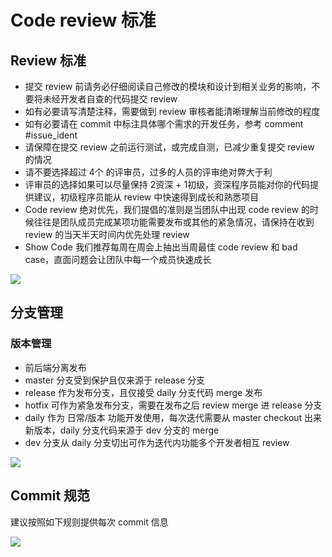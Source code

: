 # Code review 标准

## Review 标准
* 提交 review 前请务必仔细阅读自己修改的模块和设计到相关业务的影响，不要将未经开发者自查的代码提交 review
* 如有必要请写清楚注释，需要做到 review 审核者能清晰理解当前修改的程度
* 如有必要请在 commit 中标注具体哪个需求的开发任务，参考 comment #issue_ident
* 请保障在提交 review 之前运行测试，或完成自测，已减少重复提交 review 的情况
* 请不要选择超过 4个 的评审员，过多的人员的评审绝对弊大于利
* 评审员的选择如果可以尽量保持 2资深 + 1初级，资深程序员能对你的代码提供建议，初级程序员能从 review 中快速得到成长和熟悉项目
* Code review 绝对优先，我们提倡的准则是当团队中出现 code review 的时候往往是团队成员完成某项功能需要发布或其他的紧急情况，请保持在收到 review 的当天半天时间内优先处理 review
* Show Code 我们推荐每周在周会上抽出当周最佳 code review 和 bad case，直面问题会让团队中每一个成员快速成长

![](https://cdn.dev-one.cn/code-review.png?imageMogr2/thumbnail/1000x1000)


## 分支管理

### 版本管理

* 前后端分离发布
* master 分支受到保护且仅来源于 release 分支
* release 作为发布分支，且仅接受 daily 分支代码 merge 发布
* hotfix 可作为紧急发布分支，需要在发布之后 review merge 进 release 分支
* daily 作为 日常/版本 功能开发使用，每次迭代需要从 master checkout 出来新版本，daily 分支代码来源于 dev 分支的 merge
* dev 分支从 daily 分支切出可作为迭代内功能多个开发者相互 review

![](https://cdn.dev-one.cn/merge-code.png?imageMogr2/thumbnail/1000x1000)


## Commit 规范

建议按照如下规则提供每次 commit 信息


![](https://cdn.dev-one.cn/git-commit.png?imageMogr2/thumbnail/1000x1000)